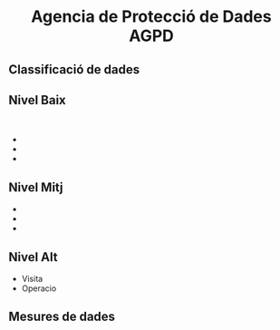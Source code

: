 # <p align="center"> Agencia de Protecció de Dades AGPD</p>

Classificació de dades
----------------------
<h2> Nivel Baix </h2>

<br>


- 
- 
- 
Nivel Mitj
- 
- 
- 
- 
Nivel Alt
- 
- Visita
- Operacio

Mesures de dades
-----------------
